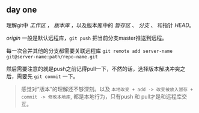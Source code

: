 
## day one

理解git中 *工作区* ， *版本库* ，以及版本库中的 *暂存区* 、 *分支* 、 和指针 *HEAD*。

*origin* 一般是默认远程库，`git push` 把当前分支master推送到远程。

每一次合并其他的分支都需要关联远程库 `git remote add server-name git@server-name:path/repo-name.git`

然后需要注意的就是push之前记得pull一下，不然的话，选择版本解决冲突之后，需要先 `git commit` 一下。

> 感觉对“版本”的理解还不够深刻。以及 `本地改变 + add -> 改变被放入暂存 + commit -> 修改本地库`, 都是本地行为，只有push 和 pull才是和远程库交互。